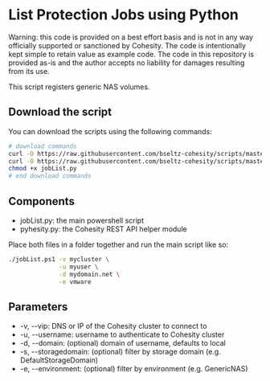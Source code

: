 # List Protection Jobs using Python

Warning: this code is provided on a best effort basis and is not in any way officially supported or sanctioned by Cohesity. The code is intentionally kept simple to retain value as example code. The code in this repository is provided as-is and the author accepts no liability for damages resulting from its use.

This script registers generic NAS volumes.

## Download the script

You can download the scripts using the following commands:

```bash
# download commands
curl -O https://raw.githubusercontent.com/bseltz-cohesity/scripts/master/python/jobList/jobList.py
curl -O https://raw.githubusercontent.com/bseltz-cohesity/scripts/master/python/pyhesity.py
chmod +x jobList.py
# end download commands
```

## Components

* jobList.py: the main powershell script
* pyhesity.py: the Cohesity REST API helper module

Place both files in a folder together and run the main script like so:

```bash
./jobList.ps1 -v mycluster \
              -u myuser \
              -d mydomain.net \
              -e vmware
```

## Parameters

* -v, --vip: DNS or IP of the Cohesity cluster to connect to
* -u, --username: username to authenticate to Cohesity cluster
* -d, --domain: (optional) domain of username, defaults to local
* -s, --storagedomain: (optional) filter by storage domain (e.g. DefaultStorageDomain)
* -e, --environment: (optional) filter by environment (e.g. GenericNAS)
